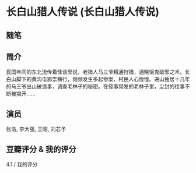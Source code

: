 # 长白山猎人传说 (长白山猎人传说)

## 随笔

## 简介

民国年间的东北流传着怪谈邪说，老猎人马三爷精通狩猎，通晓驱鬼破邪之术。长白山脚下的黄沟屯邪祟横行，频频发生多起惨案，村民人心惶惶。进山独居十几年的马三爷出山破诡事，调查老林子的秘密。在怪事频发的老林子里，尘封的往事不断被揭开……

## 演员

张浩, 李大强, 王昭, 刘芯予

## 豆瓣评分 & 我的评分

4.1 / 我的评分
